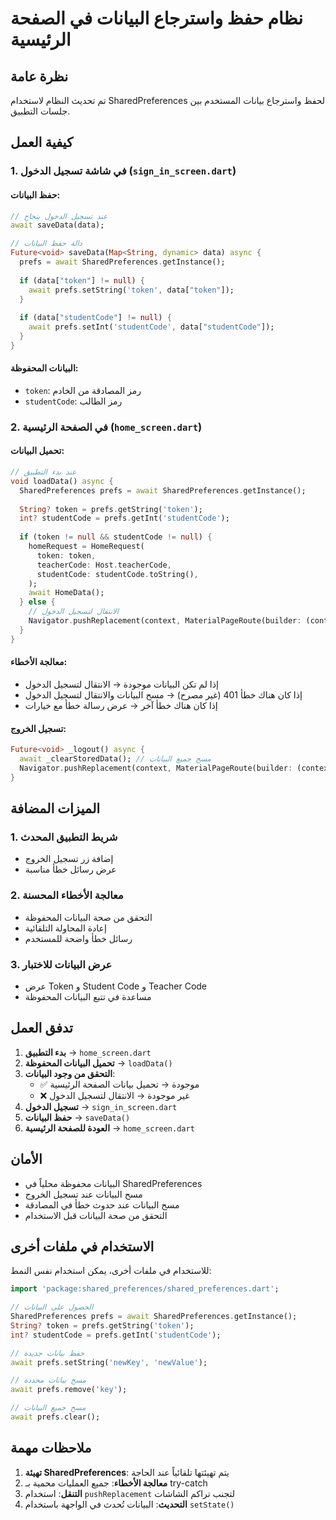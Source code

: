 # نظام حفظ واسترجاع البيانات في الصفحة الرئيسية

## نظرة عامة

تم تحديث النظام لاستخدام SharedPreferences لحفظ واسترجاع بيانات المستخدم بين جلسات التطبيق.

## كيفية العمل

### 1. في شاشة تسجيل الدخول (`sign_in_screen.dart`)

#### حفظ البيانات:
```dart
// عند تسجيل الدخول بنجاح
await saveData(data);

// دالة حفظ البيانات
Future<void> saveData(Map<String, dynamic> data) async {
  prefs = await SharedPreferences.getInstance();
  
  if (data["token"] != null) {
    await prefs.setString('token', data["token"]);
  }
  
  if (data["studentCode"] != null) {
    await prefs.setInt('studentCode', data["studentCode"]);
  }
}
```

#### البيانات المحفوظة:
- `token`: رمز المصادقة من الخادم
- `studentCode`: رمز الطالب

### 2. في الصفحة الرئيسية (`home_screen.dart`)

#### تحميل البيانات:
```dart
// عند بدء التطبيق
void loadData() async {
  SharedPreferences prefs = await SharedPreferences.getInstance();
  
  String? token = prefs.getString('token');
  int? studentCode = prefs.getInt('studentCode');
  
  if (token != null && studentCode != null) {
    homeRequest = HomeRequest(
      token: token,
      teacherCode: Host.teacherCode,
      studentCode: studentCode.toString(),
    );
    await HomeData();
  } else {
    // الانتقال لتسجيل الدخول
    Navigator.pushReplacement(context, MaterialPageRoute(builder: (context) => const SignInScreen()));
  }
}
```

#### معالجة الأخطاء:
- إذا لم تكن البيانات موجودة → الانتقال لتسجيل الدخول
- إذا كان هناك خطأ 401 (غير مصرح) → مسح البيانات والانتقال لتسجيل الدخول
- إذا كان هناك خطأ آخر → عرض رسالة خطأ مع خيارات

#### تسجيل الخروج:
```dart
Future<void> _logout() async {
  await _clearStoredData(); // مسح جميع البيانات
  Navigator.pushReplacement(context, MaterialPageRoute(builder: (context) => const SignInScreen()));
}
```

## الميزات المضافة

### 1. شريط التطبيق المحدث
- إضافة زر تسجيل الخروج
- عرض رسائل خطأ مناسبة

### 2. معالجة الأخطاء المحسنة
- التحقق من صحة البيانات المحفوظة
- إعادة المحاولة التلقائية
- رسائل خطأ واضحة للمستخدم

### 3. عرض البيانات للاختبار
- عرض Token و Student Code و Teacher Code
- مساعدة في تتبع البيانات المحفوظة

## تدفق العمل

1. **بدء التطبيق** → `home_screen.dart`
2. **تحميل البيانات المحفوظة** → `loadData()`
3. **التحقق من وجود البيانات**:
   - ✅ موجودة → تحميل بيانات الصفحة الرئيسية
   - ❌ غير موجودة → الانتقال لتسجيل الدخول
4. **تسجيل الدخول** → `sign_in_screen.dart`
5. **حفظ البيانات** → `saveData()`
6. **العودة للصفحة الرئيسية** → `home_screen.dart`

## الأمان

- البيانات محفوظة محلياً في SharedPreferences
- مسح البيانات عند تسجيل الخروج
- مسح البيانات عند حدوث خطأ في المصادقة
- التحقق من صحة البيانات قبل الاستخدام

## الاستخدام في ملفات أخرى

للاستخدام في ملفات أخرى، يمكن استخدام نفس النمط:

```dart
import 'package:shared_preferences/shared_preferences.dart';

// الحصول على البيانات
SharedPreferences prefs = await SharedPreferences.getInstance();
String? token = prefs.getString('token');
int? studentCode = prefs.getInt('studentCode');

// حفظ بيانات جديدة
await prefs.setString('newKey', 'newValue');

// مسح بيانات محددة
await prefs.remove('key');

// مسح جميع البيانات
await prefs.clear();
```

## ملاحظات مهمة

1. **تهيئة SharedPreferences**: يتم تهيئتها تلقائياً عند الحاجة
2. **معالجة الأخطاء**: جميع العمليات محمية بـ try-catch
3. **التنقل**: استخدام `pushReplacement` لتجنب تراكم الشاشات
4. **التحديث**: البيانات تُحدث في الواجهة باستخدام `setState()` 